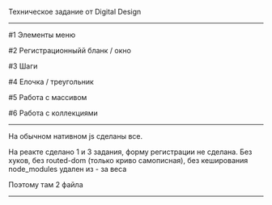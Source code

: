 Техническое задание от Digital Design

_____________________________________________________________________________________________________________________________________________

#1 Элементы меню

#2 Регистрационныйй бланк / окно

#3 Шаги

#4 Елочка / треугольник

#5 Работа с массивом

#6 Работа с коллекциями

_____________________________________________________________________________________________________________________________________________
На обычном нативном js сделаны все.

На реакте сделано 1 и 3 задания, форму регистрации не сделана. Без хуков, без routed-dom (только криво самописная), без кеширования
node_modules удален из - за веса

Поэтому там 2 файла

_____________________________________________________________________________________________________________________________________________
